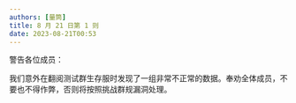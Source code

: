 ```yaml
---
authors: [量筒]
title: 8 月 21 日第 1 则
date: 2023-08-21T00:53
---
```


警告各位成员：

我们意外在翻阅测试群生存服时发现了一组非常不正常的数据。奉劝全体成员，不要也不得作弊，否则将按照挑战群规漏洞处理。

